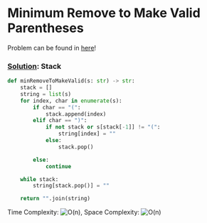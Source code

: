# Minimum Remove to Make Valid Parentheses

Problem can be found in [here](https://leetcode.com/problems/minimum-remove-to-make-valid-parentheses/)!

### [Solution](/Stack/1249-MinimumRemovetoMakeValidParentheses/solution.py): Stack

```python
def minRemoveToMakeValid(s: str) -> str:
    stack = []
    string = list(s)
    for index, char in enumerate(s):
        if char == "(":
            stack.append(index)
        elif char == ")":
            if not stack or s[stack[-1]] != "(":
                string[index] = ""
            else:
                stack.pop()

        else:
            continue

    while stack:
        string[stack.pop()] = ""

    return "".join(string)
```

Time Complexity: ![O(n)](<https://latex.codecogs.com/svg.image?\inline&space;O(n)>), Space Complexity: ![O(n)](<https://latex.codecogs.com/svg.image?\inline&space;O(n)>)
